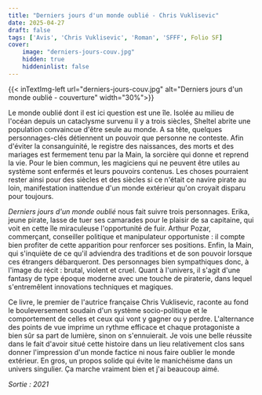 ```yaml
---
title: "Derniers jours d'un monde oublié - Chris Vuklisevic"
date: 2025-04-27
draft: false
tags: ['Avis', 'Chris Vuklisevic', 'Roman', 'SFFF', Folio SF]
cover: 
    image: "derniers-jours-couv.jpg"
    hidden: true
    hiddeninlist: false
---
```

{{< inTextImg-left url="derniers-jours-couv.jpg" alt="Derniers jours d'un monde oublié - couverture" width="30%">}}

Le monde oublié dont il est ici question est une île. Isolée au milieu de l'océan depuis un cataclysme survenu il y a trois siècles, Sheltel abrite une population convaincue d'être seule au monde. A sa tête, quelques personnages-clés détiennent un pouvoir que personne ne conteste. Afin d'éviter la consanguinité, le registre des naissances, des morts et des mariages est fermement tenu par la Main, la sorcière qui donne et reprend la vie. Pour le bien commun, les magiciens qui ne peuvent être utiles au système sont enfermés et leurs pouvoirs contenus. Les choses pourraient rester ainsi pour des siècles et des siècles si ce n'était ce navire pirate au loin, manifestation inattendue d'un monde extérieur qu'on croyait disparu pour toujours.

*Derniers jours d'un monde oublié* nous fait suivre trois personnages. Erika, jeune pirate, lasse de tuer ses camarades pour le plaisir de sa capitaine, qui voit en cette île miraculeuse l'opportunité de fuir. Arthur Pozar, commerçant, conseiller politique et manipulateur opportuniste : il compte bien profiter de cette apparition pour renforcer ses positions. Enfin, la Main, qui s'inquiète de ce qu'il adviendra des traditions et de son pouvoir lorsque ces étrangers débarqueront. Des personnages bien sympathiques donc, à l'image du récit : brutal, violent et cruel. Quant à l'univers, il s'agit d'une fantasy de type époque moderne avec une touche de piraterie, dans lequel s'entremêlent innovations techniques et magiques. 

Ce livre, le premier de l'autrice française Chris Vuklisevic, raconte au fond le bouleversement soudain d'un système socio-politique et le comportement de celles et ceux qui vont y gagner ou y perdre. L'alternance des points de vue imprime un rythme efficace et chaque protagoniste a bien sûr sa part de lumière, sinon on s'ennuierait. Je vois une belle réussite dans le fait d'avoir situé cette histoire dans un lieu relativement clos sans donner l'impression d'un monde factice ni nous faire oublier le monde extérieur. En gros, un propos solide qui évite le manichéisme dans un univers singulier. Ça marche vraiment bien et j'ai beaucoup aimé.

*Sortie : 2021*

